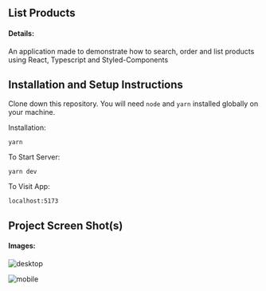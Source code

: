 ## List Products

#### Details:

An application made to demonstrate how to search, order and list products using React, Typescript and Styled-Components

## Installation and Setup Instructions

Clone down this repository. You will need `node` and `yarn` installed globally on your machine.  

Installation:

`yarn`  

To Start Server:

`yarn dev`  

To Visit App:

`localhost:5173` 

## Project Screen Shot(s)

#### Images:   

![desktop](https://user-images.githubusercontent.com/65083150/219538996-09587b4e-1083-4589-ad0e-54f04e950322.png)

![mobile](https://user-images.githubusercontent.com/65083150/219539088-2aabb2c7-cb64-4e15-a434-9666f14a400d.png)
